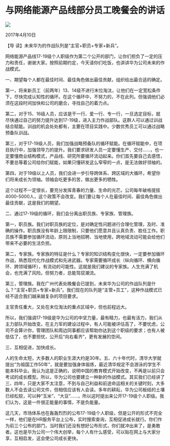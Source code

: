 # 与网络能源产品线部分员工晚餐会的讲话
<img class="pv" src="https://api.visitor.plantree.me/visitor-badge/pv?namespace=plantree.me&key=renzhengfei-speeches/与网络能源产品线部分员工晚餐会的讲话.md">


2017年4月10日



【导  读】未来华为的作战队列是“主官+职员+专家+新兵”。



网络能源产品线17-19级个人职级作为第二个公开的部门，让你们担负了一定的压力和责任，谢谢大家。按照前期约定，今天请你们吃饭，也讲讲华为公司未来的作战模式。

一、期望每个人都在最佳时间、最佳角色做出最佳贡献，组织给出最合适的确定。

第一，将来新员工（前两年）13、14级不进行末位淘汰，让他们在一定宽松条件下，尽快完成认知性的循环。在这个循环中，不努力的，不在此列。但强调他们必须在这段时间加快和公司的磨合，寻找自己的着力点。

第二，对于15、16级人员，应该是干一行、爱一行、专一行，一旦选定目标，就尽快通过自己的努力提升达到17-19级，进入主力作战部队。这群人可以通过训战结合赋能。训战的机会处处都有，主要在项目实践中。少数优秀员工可以通过战略预备队训战。

第三，对于17-19级人员，我们加强战略预备队的循环赋能。在循环赋能中，在项目执行中，加强领导力的提升。我们要求研发人员一定要懂生产、交付……，也一定要懂商业结构模式，产品线、研究所要循环流动起来。你们首先要自己去感悟，不要总等着公司给你们赋能，如果只懂研发这么窄窄的一点，是无法做好领袖的。

第四，对于19级以上人员，我们会进一步引导跨体系、跨区域的大循环，希望你们将来成长为领袖。领袖会吃更多的苦，做出更多的牺牲。

这个过程不一定很长，要充分发挥青春的力量、生命的光芒。公司每年破格提拔4000-5000人，这个政策不会改变。我们要让每个人在最佳时间、最佳角色做出最佳贡献，这是我们的期望。

二、通过17-19级的循环，我们会分离出职员族、专家族、管理族。

第一，职员族。我们对职员族的定位，是对确定性问题进行合理化管理，及时、准确的操作。职员族没有年龄上限限制，只要他们愿意并且认真负责、胜任工作。职员族不需要参加循环流动，原则上当地招聘、当地使用，跨地域流动可能会给他们带来不必要的生活负担。

第二，专家族。专家族的特征是什么？专家的知识结构变化很快，一定要参加循环作战，熟悉现代化作战模式和先进武器。专家需要循环成长（纵向循环、横向循环、跨领域循环），有流动的可能性。这就是我们建议的专家族。人生充满了机会，也充满了风险。但努力者，总能驾驭潮流。

第三，管理族。我在广州代表处晚餐会已提到，未来华为公司的作战队列是什么？“主官+职员+专家+新兵”。我们现在的队列是“主管+员工”，这种作战模式已经不适合我们越来越复杂的项目要求。

主官责任重大，又处在末位淘汰的重点区域中，但也前程远大。

所以，我们强调17-19级是华为公司的中坚力量，最有精力，也最有活力，我们从主力部队开始改变。在主力军的建设过程中，有人可能被评估高了，不要忧虑，公司不会算计你，管理团队和周边同事都应该帮助你达到这个职级的要求；也有人被低估了，也不要担忧，公开后“向右看齐”，更有发展的空间。

三、互相促进，加快成长。

人的生命太短，大多数人的职业生涯大约是30年。五、六十年代时，清华大学就提出“为祖国工作50年”，就是要加强身体锻炼，最近清华规定不会游泳的学生不能本科毕业。我认为这是正确的，说明中国的教育模式开始改变，不再是以前只会考试的成长模型。所以，华为公司也要建立一种新的作战模式。其实我们已经讲了三、四年，只是大家不太注意，不到与自己利益和前途命运相关的关键时刻，大多数人不会去读公司文件，但相信应该有人会读。多年的耕耘，华为公司板结的土壤已经松软，可以种“玉米”、“大豆”……，所以这时提出来公开17-19级个人职级。我们认为，这是一件很正能量的事情，不是负能量。

这几天，市场体系也在轰轰烈烈的公布17-19级个人职级，但是公开的形式不完全一样，他们是在HR服务平台上公布，实时搜索查询，互相促进成长就行。你们作为前三个公布的部门，当时我们还没有想好公布形式，你们就冲出来了，是勇敢者。这也是华为公司一个伟大创举，每个人有什么感受，可以贴在网上与大家分享，互相启发，这会使公司成长更快。

